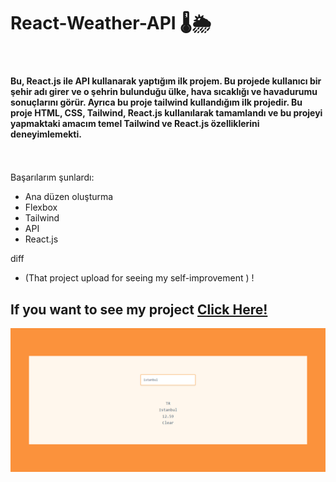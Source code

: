  # React-Weather-API 🌡️🌦️

 <br>



#### Bu, React.js ile API kullanarak yaptığım ilk projem. Bu projede kullanıcı bir şehir adı girer ve o şehrin bulunduğu ülke, hava sıcaklığı ve havadurumu sonuçlarını görür. Ayrıca bu proje tailwind kullandığım ilk projedir. Bu proje HTML, CSS, Tailwind, React.js kullanılarak tamamlandı ve bu projeyi yapmaktaki amacım temel Tailwind ve React.js özelliklerini deneyimlemekti. <br> <br> <br>

Başarılarım şunlardı:
- Ana düzen oluşturma
- Flexbox
- Tailwind
- API
- React.js



diff
- (That project upload for seeing my self-improvement ) ! 


## If you want to see my project <a href="https://beyzaarslanturk-react-weather-api.netlify.app">Click Here!</a> 

![alt text](https://github.com/beyzaarslanturk/React-Weather-API/blob/master/screencapture-6450446db8d928475352712b-endearing-wisp-5eace7-netlify-app-2023-05-02-02_10_13.png)
